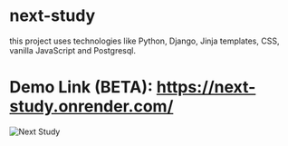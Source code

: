 # next-study
this project uses technologies like Python, Django, Jinja templates, CSS, vanilla JavaScript and Postgresql.
# Demo Link (BETA): https://next-study.onrender.com/

![Next Study](https://github.com/Liam-Piro/next-study/assets/109366637/ffde6724-33cb-404c-b04c-363c9e489ff2)
